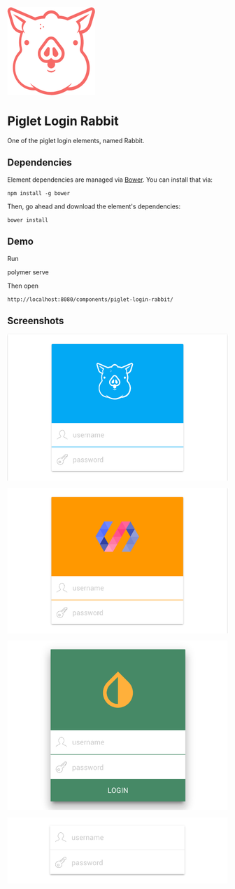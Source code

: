 ![Image of Piglet](docs/images/amusedPig.png)

# Piglet Login Rabbit

One of the piglet login elements, named Rabbit.

## Dependencies

Element dependencies are managed via [Bower](http://bower.io/). You can
install that via:

    npm install -g bower

Then, go ahead and download the element's dependencies:

    bower install

## Demo

Run

  polymer serve

Then open

    http://localhost:8080/components/piglet-login-rabbit/

## Screenshots

![1](docs/images/screenshot_1.png)

![1](docs/images/screenshot_2.png)

![1](docs/images/screenshot_3.png)

![1](docs/images/screenshot_4.png)
